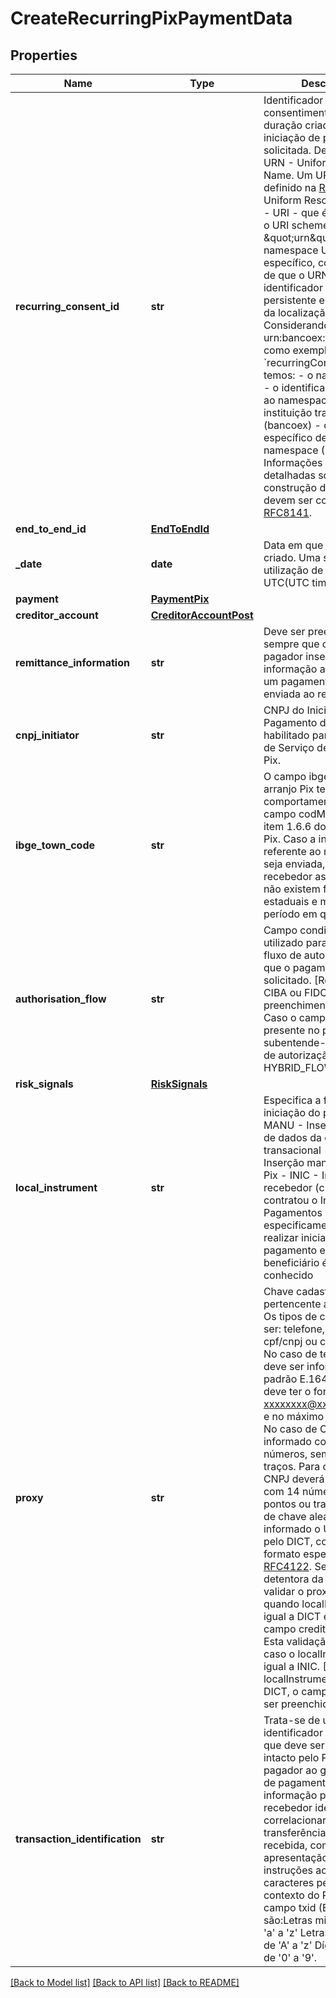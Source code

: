 # CreateRecurringPixPaymentData

## Properties
Name | Type | Description | Notes
------------ | ------------- | ------------- | -------------
**recurring_consent_id** | **str** | Identificador único do consentimento de longa duração criado para a iniciação de pagamento solicitada. Deverá ser um URN - Uniform Resource Name.  Um URN, conforme definido na [RFC8141](https://tools.ietf.org/html/rfc8141) é um Uniform Resource  Identifier - URI - que é atribuído sob o URI scheme \&quot;urn\&quot; e um namespace URN específico, com a intenção de que o URN  seja um identificador de recurso persistente e independente da localização.  Considerando a string urn:bancoex:C1DD33123 como exemplo para &#x60;recurringConsentId&#x60; temos: - o namespace(urn) - o identificador associado ao namespace da instituição transmissora (bancoex) - o identificador específico dentro do namespace (C1DD33123). Informações mais detalhadas sobre a construção de namespaces devem ser consultadas na [RFC8141](https://tools.ietf.org/html/rfc8141).  | 
**end_to_end_id** | [**EndToEndId**](EndToEndId.md) |  | 
**_date** | **date** | Data em que o recurso foi criado. Uma string com a utilização de timezone UTC(UTC time format).  | 
**payment** | [**PaymentPix**](PaymentPix.md) |  | 
**creditor_account** | [**CreditorAccountPost**](CreditorAccountPost.md) |  | [optional] 
**remittance_information** | **str** | Deve ser preenchido sempre que o usuário pagador inserir alguma informação adicional em um pagamento, a ser enviada ao recebedor.  | [optional] 
**cnpj_initiator** | **str** | CNPJ do Iniciador de Pagamento devidamente habilitado para a prestação de Serviço de Iniciação no Pix. | 
**ibge_town_code** | **str** | O campo ibgeTownCode no arranjo Pix tem o mesmo comportamento que o campo codMun descrito no item 1.6.6 do manual do Pix.  Caso a informação referente ao município não seja enviada, o PSP do recebedor assumirá que não existem feriados estaduais e municipais no período em questão;  | 
**authorisation_flow** | **str** | Campo condicional utilizado para identificar o fluxo de autorização em que o pagamento foi solicitado.  [Restrição] Se CIBA ou FIDO, preenchimento obrigatório. Caso o campo não esteja presente no payload, subentende-se que o fluxo de autorização utilizado é o HYBRID_FLOW.  | [optional] 
**risk_signals** | [**RiskSignals**](RiskSignals.md) |  | [optional] 
**local_instrument** | **str** | Especifica a forma de iniciação do pagamento - MANU - Inserção manual de dados da conta transacional - DICT - Inserção manual de chave Pix - INIC - Indica que o recebedor (creditor) contratou o Iniciador de Pagamentos especificamente para realizar iniciações de pagamento em que o beneficiário é previamente conhecido  | 
**proxy** | **str** | Chave cadastrada no DICT pertencente ao recebedor. Os tipos de chaves podem ser: telefone, e-mail, cpf/cnpj ou chave aleatória.  No caso de telefone celular deve ser informado no padrão E.1641. Para e-mail deve ter o formato xxxxxxxx@xxxxxxx.xxx(.xx) e no máximo 77 caracteres.  No caso de CPF deverá ser informado com 11 números, sem pontos ou traços. Para o caso de CNPJ deverá ser informado com 14 números, sem pontos ou traços.  No caso de chave aleatória deve ser informado o UUID gerado pelo DICT, conforme formato especificado na [RFC4122](https://tools.ietf.org/html/rfc4122).  Se informado, a detentora da conta deve validar o proxy no DICT quando localInstrument for igual a DICT e validar o campo creditorAccount.  Esta validação é opcional caso o localInstrument for igual a INIC.  [Restrição] Se localInstrument for igual a DICT, o campo proxy deve ser preenchido.  | [optional] 
**transaction_identification** | **str** | Trata-se de um identificador de transação que deve ser retransmitido intacto pelo PSP do pagador ao gerar a ordem de pagamento.  Essa informação permitirá ao recebedor identificar e correlacionar a transferência, quando recebida, com a apresentação das instruções ao pagador.  Os caracteres permitidos no contexto do Pix para o campo txid (EMV 62-05) são:Letras minúsculas, de &#x27;a&#x27; a &#x27;z&#x27; Letras maiúsculas, de &#x27;A&#x27; a &#x27;z&#x27; Dígitos decimais, de &#x27;0&#x27; a &#x27;9&#x27;.  | [optional] 

[[Back to Model list]](../README.md#documentation-for-models) [[Back to API list]](../README.md#documentation-for-api-endpoints) [[Back to README]](../README.md)

